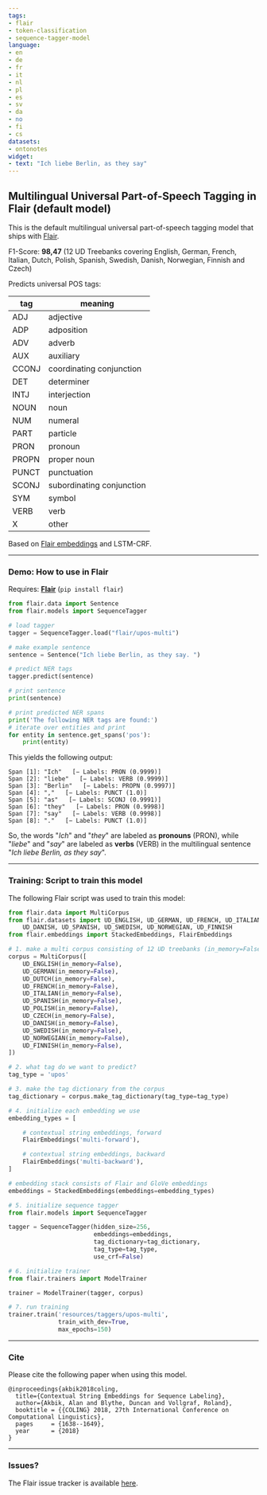 ```yaml
---
tags:
- flair
- token-classification
- sequence-tagger-model
language: 
- en 
- de 
- fr 
- it
- nl
- pl
- es
- sv
- da
- no
- fi
- cs
datasets:
- ontonotes
widget:
- text: "Ich liebe Berlin, as they say"
---
```


## Multilingual Universal Part-of-Speech Tagging in Flair (default model)

This is the default multilingual universal part-of-speech tagging model that ships with [Flair](https://github.com/flairNLP/flair/).

F1-Score: **98,47** (12 UD Treebanks covering English, German, French, Italian, Dutch, Polish, Spanish, Swedish, Danish, Norwegian, Finnish and Czech)

Predicts universal POS tags:

| **tag**                        | **meaning** |
|---------------------------------|-----------|
|ADJ |  adjective |
 |   ADP |  adposition |
 |   ADV |  adverb |
 |   AUX |  auxiliary |
 |   CCONJ |  coordinating conjunction |
 |   DET |  determiner |
 |   INTJ |  interjection |
 |   NOUN |  noun |
 |   NUM |  numeral |
 |   PART |  particle |
 |   PRON |  pronoun |
 |   PROPN |  proper noun |
 |   PUNCT |  punctuation |
 |   SCONJ |  subordinating conjunction |
 |   SYM |  symbol |
 |   VERB |  verb |
 |   X |  other |



Based on [Flair embeddings](https://www.aclweb.org/anthology/C18-1139/) and LSTM-CRF.

---

### Demo: How to use in Flair

Requires: **[Flair](https://github.com/flairNLP/flair/)** (`pip install flair`)

```python
from flair.data import Sentence
from flair.models import SequenceTagger

# load tagger
tagger = SequenceTagger.load("flair/upos-multi")

# make example sentence
sentence = Sentence("Ich liebe Berlin, as they say. ")

# predict NER tags
tagger.predict(sentence)

# print sentence
print(sentence)

# print predicted NER spans
print('The following NER tags are found:')
# iterate over entities and print
for entity in sentence.get_spans('pos'):
    print(entity)
```

This yields the following output:
```
Span [1]: "Ich"   [− Labels: PRON (0.9999)]
Span [2]: "liebe"   [− Labels: VERB (0.9999)]
Span [3]: "Berlin"   [− Labels: PROPN (0.9997)]
Span [4]: ","   [− Labels: PUNCT (1.0)]
Span [5]: "as"   [− Labels: SCONJ (0.9991)]
Span [6]: "they"   [− Labels: PRON (0.9998)]
Span [7]: "say"   [− Labels: VERB (0.9998)]
Span [8]: "."   [− Labels: PUNCT (1.0)]
```

So, the words "*Ich*" and "*they*" are labeled as **pronouns** (PRON), while "*liebe*" and "*say*" are labeled as **verbs** (VERB) in the multilingual sentence "*Ich liebe Berlin, as they say*". 


---

### Training: Script to train this model

The following Flair script was used to train this model: 

```python
from flair.data import MultiCorpus
from flair.datasets import UD_ENGLISH, UD_GERMAN, UD_FRENCH, UD_ITALIAN, UD_POLISH, UD_DUTCH, UD_CZECH, \
    UD_DANISH, UD_SPANISH, UD_SWEDISH, UD_NORWEGIAN, UD_FINNISH
from flair.embeddings import StackedEmbeddings, FlairEmbeddings

# 1. make a multi corpus consisting of 12 UD treebanks (in_memory=False here because this corpus becomes large)
corpus = MultiCorpus([
    UD_ENGLISH(in_memory=False),
    UD_GERMAN(in_memory=False),
    UD_DUTCH(in_memory=False),
    UD_FRENCH(in_memory=False),
    UD_ITALIAN(in_memory=False),
    UD_SPANISH(in_memory=False),
    UD_POLISH(in_memory=False),
    UD_CZECH(in_memory=False),
    UD_DANISH(in_memory=False),
    UD_SWEDISH(in_memory=False),
    UD_NORWEGIAN(in_memory=False),
    UD_FINNISH(in_memory=False),
])

# 2. what tag do we want to predict?
tag_type = 'upos'

# 3. make the tag dictionary from the corpus
tag_dictionary = corpus.make_tag_dictionary(tag_type=tag_type)

# 4. initialize each embedding we use
embedding_types = [

    # contextual string embeddings, forward
    FlairEmbeddings('multi-forward'),

    # contextual string embeddings, backward
    FlairEmbeddings('multi-backward'),
]

# embedding stack consists of Flair and GloVe embeddings
embeddings = StackedEmbeddings(embeddings=embedding_types)

# 5. initialize sequence tagger
from flair.models import SequenceTagger

tagger = SequenceTagger(hidden_size=256,
                        embeddings=embeddings,
                        tag_dictionary=tag_dictionary,
                        tag_type=tag_type,
                        use_crf=False)

# 6. initialize trainer
from flair.trainers import ModelTrainer

trainer = ModelTrainer(tagger, corpus)

# 7. run training
trainer.train('resources/taggers/upos-multi',
              train_with_dev=True,
              max_epochs=150)
```



---

### Cite

Please cite the following paper when using this model.

```
@inproceedings{akbik2018coling,
  title={Contextual String Embeddings for Sequence Labeling},
  author={Akbik, Alan and Blythe, Duncan and Vollgraf, Roland},
  booktitle = {{COLING} 2018, 27th International Conference on Computational Linguistics},
  pages     = {1638--1649},
  year      = {2018}
}
```

---

### Issues?

The Flair issue tracker is available [here](https://github.com/flairNLP/flair/issues/).

